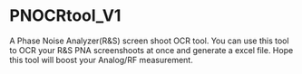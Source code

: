 # PNOCRtool_V1
A Phase Noise Analyzer(R&S) screen shoot OCR tool.
You can use this tool to OCR your R&S PNA screenshoots at once and generate a excel file.
Hope this tool will boost your Analog/RF measurement.

